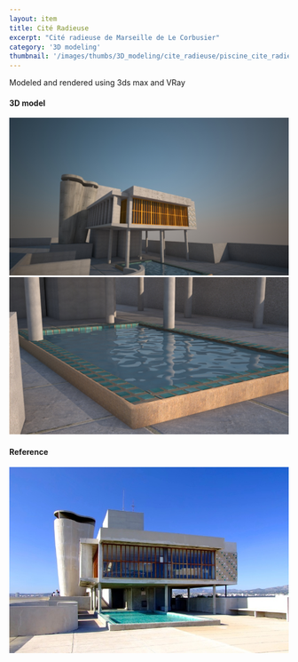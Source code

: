 ```yaml
---
layout: item
title: Cité Radieuse
excerpt: "Cité radieuse de Marseille de Le Corbusier"
category: '3D modeling'
thumbnail: '/images/thumbs/3D_modeling/cite_radieuse/piscine_cite_radieuse.jpg'
---
```


<p>Modeled and rendered using 3ds max and VRay</p>

<h4>3D model</h4>

<div class="image fit">
<img src="/images/fulls/3D_modeling/cite_radieuse/cite_radieuse.jpg "></div>

<div class="image fit">
<img src="/images/fulls/3D_modeling/cite_radieuse/piscine_cite_radieuse.jpg "></div>

<h4>Reference</h4>
<div class="image fit">
<img src="/images/fulls/3D_modeling/cite_radieuse/reference.jpg "></div>
